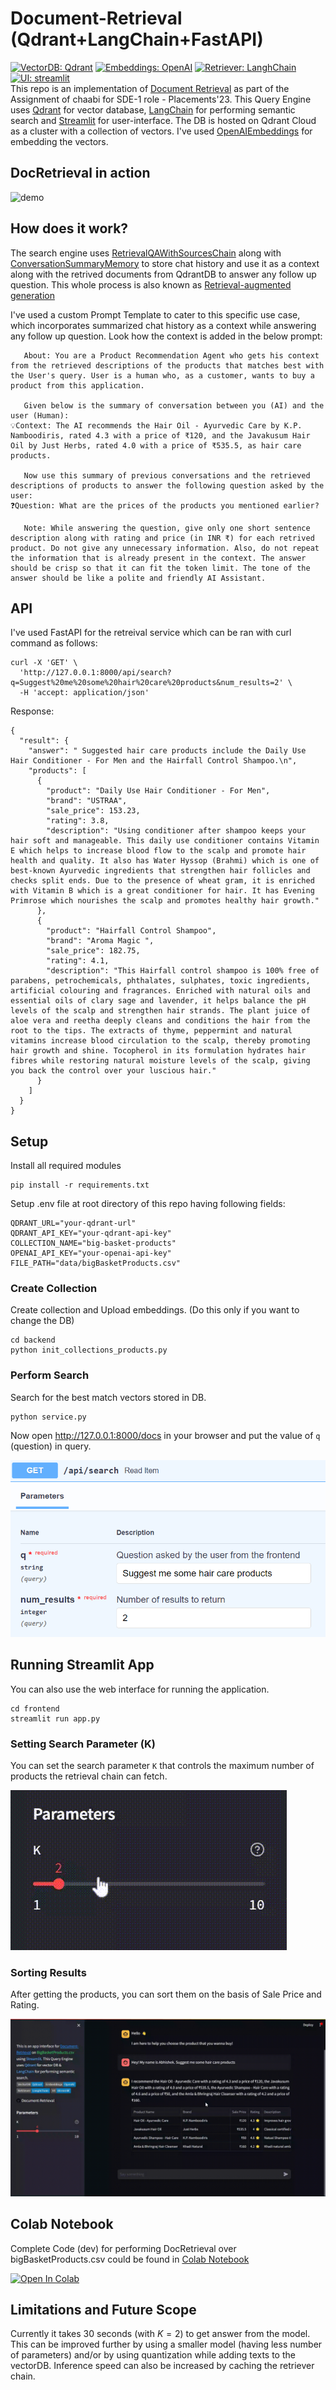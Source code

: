 # Document-Retrieval (Qdrant+LangChain+FastAPI)
[![VectorDB: Qdrant](https://img.shields.io/badge/VectorDB-Qdrant-blue)](https://github.com/qdrant/qdrant)
[![Embeddings: OpenAI](https://img.shields.io/badge/Embeddings-OpenAI-blue)](https://platform.openai.com/docs/guides/embeddings/what-are-embeddings)
[![Retriever: LanghChain](https://img.shields.io/badge/Retriever-LanghChain-blue)](https://github.com/langchain-ai/langchain)
[![UI: streamlit](https://img.shields.io/badge/UI-streamlit-blue)](https://streamlit.io/) \
This repo is an implementation of [Document Retrieval](https://python.langchain.com/docs/modules/data_connection/) as part of the Assignment of chaabi for SDE-1 role - Placements'23. This Query Engine uses [Qdrant](https://github.com/qdrant/qdrant) for vector database, [LangChain](https://github.com/langchain-ai/langchain) for performing semantic search and [Streamlit](https://streamlit.io/) for user-interface. The DB is hosted on Qdrant Cloud as a cluster with a collection of vectors. I've used [OpenAIEmbeddings](https://platform.openai.com/docs/guides/embeddings/what-are-embeddings) for embedding the vectors.

## DocRetrieval in action

![demo](data/chat-demo.gif)

## How does it work?
The search engine uses [RetrievalQAWithSourcesChain](https://js.langchain.com/docs/modules/chains/popular/vector_db_qa) along with [ConversationSummaryMemory](https://python.langchain.com/docs/modules/memory/types/summary) to store chat history and use it as a context along with the retrived documents from QdrantDB to answer any follow up question. This whole process is also known as [Retrieval-augmented generation](https://python.langchain.com/docs/use_cases/question_answering/)

I've used a custom Prompt Template to cater to this specific use case, which incorporates summarized chat history as a context while answering any follow up question. Look how the context is added in the below prompt:

       About: You are a Product Recommendation Agent who gets his context from the retrieved descriptions of the products that matches best with the User's query. User is a human who, as a customer, wants to buy a product from this application.

       Given below is the summary of conversation between you (AI) and the user (Human):
    💡Context: The AI recommends the Hair Oil - Ayurvedic Care by K.P. Namboodiris, rated 4.3 with a price of ₹120, and the Javakusum Hair Oil by Just Herbs, rated 4.0 with a price of ₹535.5, as hair care products.

       Now use this summary of previous conversations and the retrieved descriptions of products to answer the following question asked by the user:
    ❓Question: What are the prices of the products you mentioned earlier?

       Note: While answering the question, give only one short sentence description along with rating and price (in INR ₹) for each retrived product. Do not give any unnecessary information. Also, do not repeat the information that is already present in the context. The answer should be crisp so that it can fit the token limit. The tone of the answer should be like a polite and friendly AI Assistant.

## API
I've used FastAPI for the retreival service which can be ran with curl command as follows:
```
curl -X 'GET' \
  'http://127.0.0.1:8000/api/search?q=Suggest%20me%20some%20hair%20care%20products&num_results=2' \
  -H 'accept: application/json'
```
Response:
```
{
  "result": {
    "answer": " Suggested hair care products include the Daily Use Hair Conditioner - For Men and the Hairfall Control Shampoo.\n",
    "products": [
      {
        "product": "Daily Use Hair Conditioner - For Men",
        "brand": "USTRAA",
        "sale_price": 153.23,
        "rating": 3.8,
        "description": "Using conditioner after shampoo keeps your hair soft and manageable. This daily use conditioner contains Vitamin E which helps to increase blood flow to the scalp and promote hair health and quality. It also has Water Hyssop (Brahmi) which is one of best-known Ayurvedic ingredients that strengthen hair follicles and checks split ends. Due to the presence of wheat gram, it is enriched with Vitamin B which is a great conditioner for hair. It has Evening Primrose which nourishes the scalp and promotes healthy hair growth."
      },
      {
        "product": "Hairfall Control Shampoo",
        "brand": "Aroma Magic ",
        "sale_price": 182.75,
        "rating": 4.1,
        "description": "This Hairfall control shampoo is 100% free of parabens, petrochemicals, phthalates, sulphates, toxic ingredients, artificial colouring and fragrances. Enriched with natural oils and essential oils of clary sage and lavender, it helps balance the pH levels of the scalp and strengthen hair strands. The plant juice of aloe vera and reetha deeply cleans and conditions the hair from the root to the tips. The extracts of thyme, peppermint and natural vitamins increase blood circulation to the scalp, thereby promoting hair growth and shine. Tocopherol in its formulation hydrates hair fibres while restoring natural moisture levels of the scalp, giving you back the control over your luscious hair."
      }
    ]
  }
}
```

## Setup
Install all required modules
```
pip install -r requirements.txt
```
Setup .env file at root directory of this repo having following fields:
```
QDRANT_URL="your-qdrant-url"
QDRANT_API_KEY="your-qdrant-api-key"
COLLECTION_NAME="big-basket-products"
OPENAI_API_KEY="your-openai-api-key"
FILE_PATH="data/bigBasketProducts.csv"
```

### Create Collection
Create collection and Upload embeddings. (Do this only if you want to change the DB)
```
cd backend
python init_collections_products.py
```

### Perform Search
Search for the best match vectors stored in DB.
```
python service.py
```
Now open http://127.0.0.1:8000/docs in your browser and put the value of `q` (question) in query.

![demo](data/fast-api.png)

## Running Streamlit App
You can also use the web interface for running the application.
```
cd frontend
streamlit run app.py
```

### Setting Search Parameter (K)
You can set the search parameter `K` that controls the maximum number of products the retrieval chain can fetch.

![demo](data/chat-parameters.gif)

### Sorting Results
After getting the products, you can sort them on the basis of Sale Price and Rating.

![demo](data/chat-sort.gif)

## Colab Notebook
Complete Code (dev) for performing DocRetrieval over bigBasketProducts.csv could be found in [Colab Notebook](https://colab.research.google.com/github/AbhishekPardhi/Document-Retrieval/blob/main/test.ipynb)

[![Open In Colab](https://colab.research.google.com/assets/colab-badge.svg)](https://colab.research.google.com/github/AbhishekPardhi/Document-Retrieval/blob/main/test.ipynb)

## Limitations and Future Scope
Currently it takes $30$ seconds (with $K=2$) to get answer from the model. This can be improved further by using a smaller model (having less number of parameters) and/or by using quantization while adding texts to the vectorDB. Inference speed can also be increased by caching the retriever chain.
